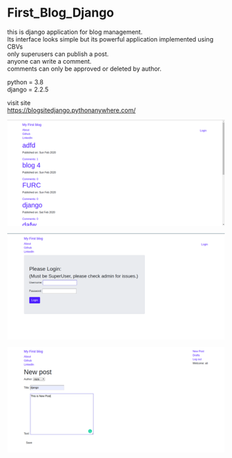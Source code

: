 # First_Blog_Django
this is django application for blog management.<br />
Its interface looks simple but its powerful application implemented using CBVs
<br />
only superusers can publish a post. <br />
anyone can write a comment.<br />
comments can only be approved or deleted by author.

python = 3.8 <br />
django = 2.2.5

visit site <br/>
https://blogsitedjango.pythonanywhere.com/

![](img/one.png)
<br />

![](img/two.png)
<br />

![](img/three.png)

<br />


